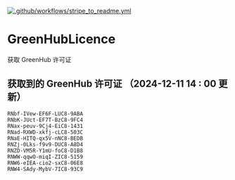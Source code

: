 [![.github/workflows/stripe_to_readme.yml](https://github.com/zjx-kimi/GreenHubLicence/actions/workflows/stripe_to_readme.yml/badge.svg)](https://github.com/zjx-kimi/GreenHubLicence/actions/workflows/stripe_to_readme.yml)
# GreenHubLicence
获取 GreenHub 许可证
## 获取到的 GreenHub 许可证 （2024-12-11 14 : 00 更新）
```
RNbf-IVew-EF6F-LUC8-9ABA
RNbK-JUct-EF7T-BzC8-9FC4
RNax-peuv-9Cj4-EiC8-1431
RNad-RXWD-xkfj-cLC8-503C
RNaE-HITQ-qx5V-nNC8-BEDB
RNZj-0Lks-f9v9-DUC8-A8D4
RNZD-VM5R-Y1mU-foC8-D1B8
RNWW-qqwO-miqI-ZIC8-5159
RNW6-eIEA-cio2-sxC8-06E8
RNW4-SAdy-MybV-7IC8-93C9
```
